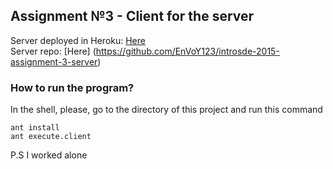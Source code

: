 ## Assignment №3 - Client for the server

Server deployed in Heroku: [Here](http://hidden-woodland-4363.herokuapp.com/soap/people?wsdl)  
Server repo: [Here] (https://github.com/EnVoY123/introsde-2015-assignment-3-server)

### How to run the program?
In the shell, please, go to the directory of this project and run this command

	ant install
	ant execute.client


P.S I worked alone

